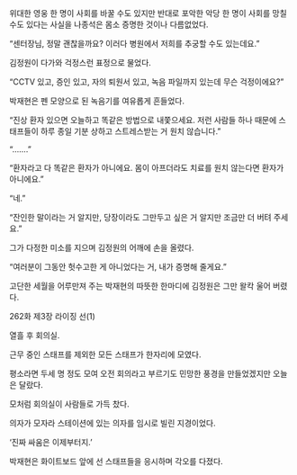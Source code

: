 위대한 영웅 한 명이 사회를 바꿀 수도 있지만 반대로 포악한 악당 한 명이 사회를 망칠 수도 있다는 사실을 나종석은 몸소 증명한 것이나 다름없었다.

“센터장님, 정말 괜찮을까요? 이러다 병원에서 저희를 추궁할 수도 있는데요.”

김정원이 다가와 걱정스런 표정으로 물었다.

“CCTV 있고, 증인 있고, 자의 퇴원서 있고, 녹음 파일까지 있는데 무슨 걱정이에요?”

박재현은 펜 모양으로 된 녹음기를 여유롭게 흔들었다.

“진상 환자 있으면 오늘하고 똑같은 방법으로 내쫓으세요. 저런 사람들 하나 때문에 스태프들이 하루 종일 기분 상하고 스트레스받는 거 원치 않습니다.”

“…….”

“환자라고 다 똑같은 환자가 아니에요. 몸이 아프더라도 치료를 원치 않는다면 환자가 아니에요.”

“네.”

“잔인한 말이라는 거 알지만, 당장이라도 그만두고 싶은 거 알지만 조금만 더 버텨 주세요.”

그가 다정한 미소를 지으며 김정원의 어깨에 손을 올렸다.

“여러분이 그동안 헛수고한 게 아니었다는 거, 내가 증명해 줄게요.”

고단한 세월을 어루만져 주는 박재현의 따뜻한 한마디에 김정원은 그만 왈칵 울어 버렸다.

262화 제3장 라이징 선(1)

열흘 후 회의실.

근무 중인 스태프를 제외한 모든 스태프가 한자리에 모였다.

평소라면 두세 명 정도 모여 오전 회의라고 부르기도 민망한 풍경을 만들었겠지만 오늘은 달랐다.

모처럼 회의실이 사람들로 가득 찼다.

의자가 모자라 스테이션에 있는 의자를 임시로 빌린 지경이었다.

‘진짜 싸움은 이제부터지.’

박재현은 화이트보드 앞에 선 스태프들을 응시하며 각오를 다졌다.